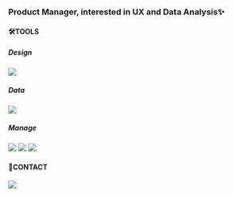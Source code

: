 ### Product Manager, interested in UX and Data Analysis✨
#### 🛠️TOOLS
##### Design
<a href="" target="_blank"><img src="https://img.shields.io/badge/Figma-F24E1E?style=flat-square&logo=Figma&logoColor=white"/></a>
##### Data
<a href="" target="_blank"><img src="https://img.shields.io/badge/Python-3776AB?style=flat-square&logo=Python&logoColor=white"/></a>
##### Manage
<a href="" target="_blank"><img src="https://img.shields.io/badge/Jira-0052CC?style=flat-square&logo=Jira&logoColor=white"/></a>
<a href="" target="_blank"><img src="https://img.shields.io/badge/Confluence-172B4D?style=flat-square&logo=Confluence&logoColor=white"/></a>
<a href="" target="_blank"><img src="https://img.shields.io/badge/Notion-000000?style=flat-square&logo=Notion&logoColor=white"/></a>

#### 🤝CONTACT
<a href="www.linkedin.com/in/yugcho" target="_blank"><img src="https://img.shields.io/badge/LinkedIn-0A66C2?style=flat-square&logo=Yugyeong Cho&logoColor=white"/></a>

<!--
**yugcho/yugcho** is a ✨ _special_ ✨ repository because its `README.md` (this file) appears on your GitHub profile.

Here are some ideas to get you started:

- 🔭 I’m currently working on ...
- 🌱 I’m currently learning ...
- 👯 I’m looking to collaborate on ...
- 🤔 I’m looking for help with ...
- 💬 Ask me about ...
- 📫 How to reach me: ...
- 😄 Pronouns: ...
- ⚡ Fun fact: ...
-->

